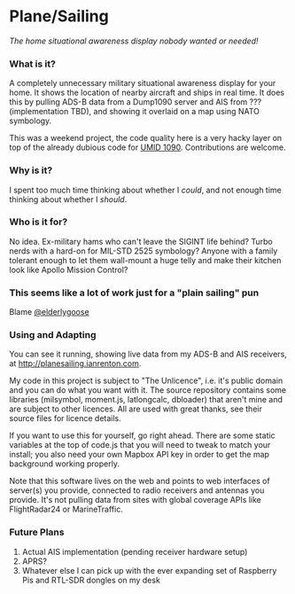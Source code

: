 # Plane/Sailing

*The home situational awareness display nobody wanted or needed!*

### What is it?

A completely unnecessary military situational awareness display for your home. It shows the location of nearby aircraft and ships in real time. It does this by pulling ADS-B data from a Dump1090 server and AIS from ??? (implementation TBD), and showing it overlaid on a map using NATO symbology.

This was a weekend project, the code quality here is a very hacky layer on top of the already dubious code for [UMID 1090](https://github.com/ianrenton/umid1090). Contributions are welcome.

### Why is it?

I spent too much time thinking about whether I *could*, and not enough time thinking about whether I *should*.

### Who is it for?

No idea. Ex-military hams who can't leave the SIGINT life behind? Turbo nerds with a hard-on for MIL-STD 2525 symbology? Anyone with a family tolerant enough to let them wall-mount a huge telly and make their kitchen look like Apollo Mission Control?

### This seems like a lot of work just for a "plain sailing" pun

Blame [@elderlygoose](https://twitter.com/ElderlyGoose)

### Using and Adapting

You can see it running, showing live data from my ADS-B and AIS receivers, at http://planesailing.ianrenton.com.

My code in this project is subject to "The Unlicence", i.e. it's public domain and you can do what you want with it. The source repository contains some libraries (milsymbol, moment.js, latlongcalc, dbloader) that aren't mine and are subject to other licences. All are used with great thanks, see their source files for licence details.

If you want to use this for yourself, go right ahead. There are some static variables at the top of code.js that you will need to tweak to match your install; you also need your own Mapbox API key in order to get the map background working properly.

Note that this software lives on the web and points to web interfaces of server(s) you provide, connected to radio receivers and antennas you provide. It's not pulling data from sites with global coverage APIs like FlightRadar24 or MarineTraffic.

### Future Plans

1. Actual AIS implementation (pending receiver hardware setup)
2. APRS?
3. Whatever else I can pick up with the ever expanding set of Raspberry Pis and RTL-SDR dongles on my desk
